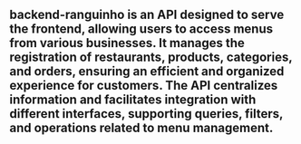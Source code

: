 ## backend-ranguinho is an API designed to serve the frontend, allowing users to access menus from various businesses. It manages the registration of restaurants, products, categories, and orders, ensuring an efficient and organized experience for customers. The API centralizes information and facilitates integration with different interfaces, supporting queries, filters, and operations related to menu management.
